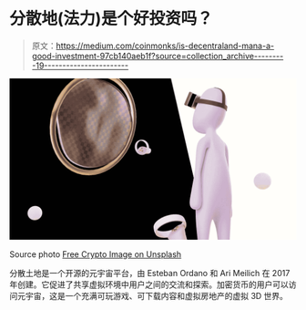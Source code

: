 # 分散地(法力)是个好投资吗？

> 原文：<https://medium.com/coinmonks/is-decentraland-mana-a-good-investment-97cb140aeb1f?source=collection_archive---------19----------------------->

![](img/11bf92f08bb896ae098b8c6ff9ad060d.png)

Source photo [Free Crypto Image on Unsplash](https://unsplash.com/photos/Hbpqkm2psNA)

分散土地是一个开源的元宇宙平台，由 Esteban Ordano 和 Ari Meilich 在 2017 年创建。它促进了共享虚拟环境中用户之间的交流和探索。加密货币的用户可以访问元宇宙，这是一个充满可玩游戏、可下载内容和虚拟房地产的虚拟 3D 世界。